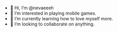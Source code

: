 - 👋 Hi, I’m @nevaeeeh
- 👀 I’m interested in playing mobile games. 
- 🌱 I’m currently learning how to love myself more. 
- 💞️ I’m looking to collaborate on anything. 

<!---
nevaeeeh/nevaeeeh is a ✨ special ✨ repository because its `README.md` (this file) appears on your GitHub profile.
You can click the Preview link to take a look at your changes.
--->
